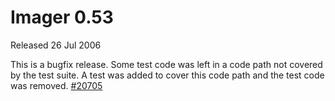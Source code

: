 # Imager 0.53

Released 26 Jul 2006

This is a bugfix release.
Some test code was left in a code path not covered by the test suite. A test was added to cover this code path and the test code was removed. [#20705](https://github.com/tonycoz/imager/issues/20705)